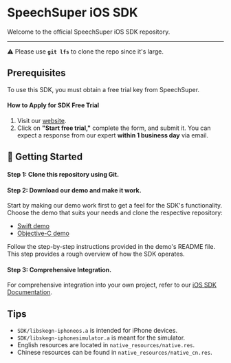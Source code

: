 # SpeechSuper iOS SDK

Welcome to the official SpeechSuper iOS SDK repository.

---

⚠️ Please use **`git lfs`** to clone the repo since it's large.

## Prerequisites

To use this SDK, you must obtain a free trial key from SpeechSuper.

#### How to Apply for SDK Free Trial
1. Visit our [website](https://www.speechsuper.com).
2. Click on **"Start free trial,"** complete the form, and submit it. You can expect a response from our expert **within 1 business day** via email.

## 🚀 Getting Started

#### Step 1: Clone this repository using Git.
#### Step 2: Download our demo and make it work.
Start by making our demo work first to get a feel for the SDK's functionality. Choose the demo that suits your needs and clone the respective repository:

   - [Swift demo](https://github.com/speechsuper/SpeechSuper-SDK-iOS-Swift-Demo)
   - [Objective-C demo](https://github.com/speechsuper/SpeechSuper-SDK-iOS-ObjectiveC-Demo)

Follow the step-by-step instructions provided in the demo's README file. This step provides a rough overview of how the SDK operates.
#### Step 3: Comprehensive Integration.
For comprehensive integration into your own project, refer to our [iOS SDK Documentation](https://docs.speechsuper.com/#/./Native/iOS.md).


## Tips
- `SDK/libskegn-iphoneos.a` is intended for iPhone devices.
- `SDK/libskegn-iphonesimulator.a` is meant for the simulator.
- English resources are located in `native_resources/native.res`.
- Chinese resources can be found in `native_resources/native_cn.res`.

